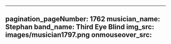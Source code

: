 ------
pagination_pageNumber: 1762
musician_name: Stephan
band_name: Third Eye Blind
img_src: images/musician1797.png
onmouseover_src: 
------
